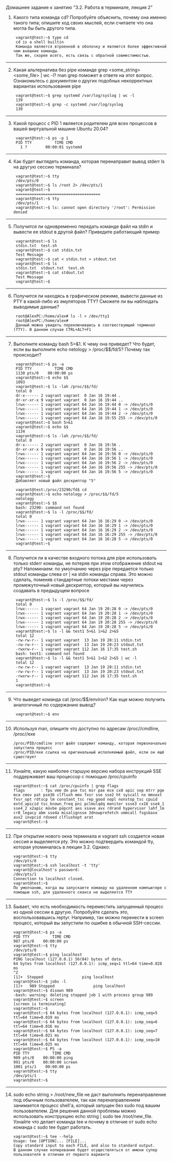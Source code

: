 Домашнее задание к занятию "3.2. Работа в терминале, лекция 2"

1. Какого типа команда cd? Попробуйте объяснить, почему она именно такого типа; опишите ход своих мыслей, если считаете что она могла бы быть другого типа.
        
        vagrant@test:~$ type cd
        cd is a shell builtin
        Команда является втроенной в оболочку и являются более эффективной чем внешние команды.
        Так же, скорее всего, есть связь с обратной совместимостью. 

***

2. Какая альтернатива без pipe команде grep <some_string> <some_file> | wc -l? man grep поможет в ответе на этот вопрос. Ознакомьтесь с документом о других подобных некорректных вариантах использования pipe

        vagrant@test:~$ grep systemd /var/log/syslog | wc -l
        139
        vagrant@test:~$ grep -c systemd /var/log/syslog
        139

***

3. Какой процесс с PID 1 является родителем для всех процессов в вашей виртуальной машине Ubuntu 20.04?

        vagrant@test:~$ ps -p 1
        PID TTY          TIME CMD
          1 ?        00:00:01 systemd

***

4. Как будет выглядеть команда, которая перенаправит вывод stderr ls на другую сессию терминала?

        vagrant@test:~$ tty
        /dev/pts/0
        vagrant@test:~$ ls /root 2> /dev/pts/1
        vagrant@test:~$ 
        =====================================
        vagrant@test:~$ tty
        /dev/pts/1
        vagrant@test:~$ ls: cannot open directory '/root': Permission denied

***

5. Получится ли одновременно передать команде файл на stdin и вывести ее stdout в другой файл? Приведите работающий пример
    
        vagrant@test:~$ ls
        stdin.txt  test.sh
        vagrant@test:~$ cat stdin.txt 
        Test Message
        vagrant@test:~$ cat < stdin.txt > stdout.txt
        vagrant@test:~$ ls
        stdin.txt  stdout.txt  test.sh
        vagrant@test:~$ cat stdout.txt 
        Test Message
        vagrant@test:~$  

***

6. Получится ли находясь в графическом режиме, вывести данные из PTY в какой-либо из эмуляторов TTY? Сможете ли вы наблюдать выводимые данные?

        root@AlexPC:/home/alex# ls -l > /dev/tty1
        root@AlexPC:/home/alex#
        Данный можно увидеть переключившись в соотвествующий терминал (TTY). В данном случае CTRL+ALT+F1

***

7. Выполните команду bash 5>&1. К чему она приведет? Что будет, если вы выполните echo netology > /proc/$$/fd/5? Почему так происходит?
         
        vagrant@test:~$ ps -a
        PID TTY          TIME CMD
        1130 pts/0    00:00:00 ps
        vagrant@test:~$ echo $$
        1093
        vagrant@test:~$ ls -lah /proc/$$/fd/
        total 0
        dr-x------ 2 vagrant vagrant  0 Jan 16 19:44 .
        dr-xr-xr-x 9 vagrant vagrant  0 Jan 16 19:44 ..
        lrwx------ 1 vagrant vagrant 64 Jan 16 19:44 0 -> /dev/pts/0
        lrwx------ 1 vagrant vagrant 64 Jan 16 19:44 1 -> /dev/pts/0
        lrwx------ 1 vagrant vagrant 64 Jan 16 19:44 2 -> /dev/pts/0
        lrwx------ 1 vagrant vagrant 64 Jan 16 19:55 255 -> /dev/pts/0
        vagrant@test:~$ bash 5>&1
        vagrant@test:~$ echo $$
        1134
        vagrant@test:~$ ls -lah /proc/$$/fd/
        total 0
        dr-x------ 2 vagrant vagrant  0 Jan 16 19:56 .
        dr-xr-xr-x 9 vagrant vagrant  0 Jan 16 19:56 ..
        lrwx------ 1 vagrant vagrant 64 Jan 16 19:56 0 -> /dev/pts/0
        lrwx------ 1 vagrant vagrant 64 Jan 16 19:56 1 -> /dev/pts/0
        lrwx------ 1 vagrant vagrant 64 Jan 16 19:56 2 -> /dev/pts/0
        lrwx------ 1 vagrant vagrant 64 Jan 16 19:56 255 -> /dev/pts/0
        lrwx------ 1 vagrant vagrant 64 Jan 16 19:56 5 -> /dev/pts/0
        vagrant@test:~$ 
        Добавляет новый файл дескриптор "5"
          
        vagrant@test:/proc/23290/fd$ cd 
        vagrant@test:~$ echo netology > /proc/$$/fd/5
        netology
        vagrant@test:~$ $$
        bash: 23290: command not found
        vagrant@test:~$ ls -l /proc/$$/fd/
        total 0
        lrwx------ 1 vagrant vagrant 64 Jan 16 16:29 0 -> /dev/pts/0
        lrwx------ 1 vagrant vagrant 64 Jan 16 16:29 1 -> /dev/pts/0
        lrwx------ 1 vagrant vagrant 64 Jan 16 16:29 2 -> /dev/pts/0
        lrwx------ 1 vagrant vagrant 64 Jan 16 16:29 255 -> /dev/pts/0
        lrwx------ 1 vagrant vagrant 64 Jan 16 16:28 5 -> /dev/pts/0
        vagrant@test:~$ 

***

8. Получится ли в качестве входного потока для pipe использовать только stderr команды, не потеряв при этом отображение stdout на pty? Напоминаем: по умолчанию через pipe передается только stdout команды слева от | на stdin команды справа. Это можно сделать, поменяв стандартные потоки местами через промежуточный новый дескриптор, который вы научились создавать в предыдущем вопросе

        vagrant@test:~$ ls -l /proc/$$/fd/
        total 0
        lrwx------ 1 vagrant vagrant 64 Jan 19 20:28 0 -> /dev/pts/0
        lrwx------ 1 vagrant vagrant 64 Jan 19 20:28 1 -> /dev/pts/0
        lrwx------ 1 vagrant vagrant 64 Jan 19 20:28 2 -> /dev/pts/0
        lrwx------ 1 vagrant vagrant 64 Jan 19 20:28 255 -> /dev/pts/0
        lrwx------ 1 vagrant vagrant 64 Jan 19 20:28 5 -> /dev/pts/0
        vagrant@test:~$ ls -l && test1 5>&1 1>&2 2>&5
        total 12
        -rw-rw-r-- 1 vagrant vagrant  13 Jan 19 20:11 stdin.txt
        -rw-rw-r-- 1 vagrant vagrant  13 Jan 19 20:23 stdout.txt
        -rwxrw-r-- 1 vagrant vagrant 112 Jan 16 17:35 test.sh
        bash: test1: command not found
        vagrant@test:~$ ls -l && test1 5>&1 1>&2 2>&5 | wc -l
        total 12
        -rw-rw-r-- 1 vagrant vagrant  13 Jan 19 20:11 stdin.txt
        -rw-rw-r-- 1 vagrant vagrant  13 Jan 19 20:23 stdout.txt
        -rwxrw-r-- 1 vagrant vagrant 112 Jan 16 17:35 test.sh
        1
        vagrant@test:~$ 

***

9. Что выведет команда cat /proc/$$/environ? Как еще можно получить аналогичный по содержанию вывод?

        vagrant@test:~$ env

***

10. Используя man, опишите что доступно по адресам /proc/<PID>/cmdline, /proc/<PID>/exe

        /proc/PID/cmdline этот файл содержит команду, которая первоначально запустила процесс
        /proc/PID/exe ссылка на оригинальный исполняемый файл, если он ещё существует

***

11. Узнайте, какую наиболее старшую версию набора инструкций SSE поддерживает ваш процессор с помощью /proc/cpuinfo

        vagrant@test:~$ cat /proc/cpuinfo | grep flags
        flags		: fpu vme de pse tsc msr pae mce cx8 apic sep mtrr pge mca cmov pat pse36 clflush mmx fxsr sse sse2 ht syscall nx mmxext fxsr_opt rdtscp lm constant_tsc rep_good nopl nonstop_tsc cpuid extd_apicid tsc_known_freq pni pclmulqdq monitor ssse3 cx16 sse4_1 sse4_2 x2apic movbe popcnt aes xsave avx rdrand hypervisor lahf_lm cr8_legacy abm sse4a misalignsse 3dnowprefetch vmmcall fsgsbase avx2 invpcid rdseed clflushopt arat
        vagrant@test:~$ 

***

12. При открытии нового окна терминала и vagrant ssh создается новая сессия и выделяется pty. Это можно подтвердить командой tty, которая упоминалась в лекции 3.2. Однако:

        vagrant@test:~$ tty
        /dev/pts/0
        vagrant@test:~$ ssh localhost -t 'tty'
        vagrant@localhost's password: 
        /dev/pts/1
        Connection to localhost closed.
        vagrant@test:~$
        По умолчанию, когда вы запускаете команду на удаленном компьютере с помощью ssh, для удаленного сеанса не выделяется TTY

***

13. Бывает, что есть необходимость переместить запущенный процесс из одной сессии в другую. Попробуйте сделать это, воспользовавшись reptyr. Например, так можно перенести в screen процесс, который вы запустили по ошибке в обычной SSH-сессии.

        vagrant@test:~$ ps -a
        PID TTY          TIME CMD
        987 pts/0    00:00:00 ps
        vagrant@test:~$ tty
        /dev/pts/0
        vagrant@test:~$ ping localhost
        PING localhost (127.0.0.1) 56(84) bytes of data.
        64 bytes from localhost (127.0.0.1): icmp_seq=1 ttl=64 time=0.028 ms
        ^Z
        [1]+  Stopped                 ping localhost
        vagrant@test:~$ jobs -l
        [1]+   989 Stopped                 ping localhost
        vagrant@test:~$ disown 989
        -bash: warning: deleting stopped job 1 with process group 989
        vagrant@test:~$ screen
        [screen is terminating]
        vagrant@test:~$ 
        vagrant@test:~$ 64 bytes from localhost (127.0.0.1): icmp_seq=5 ttl=64 time=0.019 ms
        vagrant@test:~$ 64 bytes from localhost (127.0.0.1): icmp_seq=6 ttl=64 time=0.016 ms
        vagrant@test:~$ 64 bytes from localhost (127.0.0.1): icmp_seq=7 ttl=64 time=0.021 ms
        vagrant@test:~$ 64 bytes from localhost (127.0.0.1): icmp_seq=10 ttl=64 time=0.025 ms
        vagrant@test:~$ PS -a
        PID TTY          TIME CMD
        989 pts/0    00:00:00 ping
        991 pts/0    00:00:00 screen
        1001 pts/1    00:00:00 ps
        vagrant@test:~$ tty
        /dev/pts/1
        vagrant@test:~$ 

***

14. sudo echo string > /root/new_file не даст выполнить перенаправление под обычным пользователем, так как перенаправлением занимается процесс shell'а, который запущен без sudo под вашим пользователем. Для решения данной проблемы можно использовать конструкцию echo string | sudo tee /root/new_file. Узнайте что делает команда tee и почему в отличие от sudo echo команда с sudo tee будет работать.

        vagrant@test:~$ tee --help
        Usage: tee [OPTION]... [FILE]...
        Copy standard input to each FILE, and also to standard output.
        В данном случае копирование будет осуществляться от имени супер пользователя в отличии от первого варианта

      
